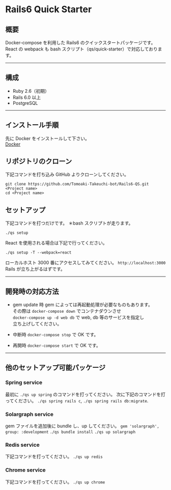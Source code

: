 # Rails6 Quick Starter

## 概要

Docker-compose を利用した Rails6 のクイックスタートパッケージです。<br>
React の webpack も bash スクリプト（qs/quick-starter）で対応しております。

---

## 構成

- Ruby 2.6（初期）
- Rails 6.0 以上
- PostgreSQL

---

## インストール手順

先に Docker をインストールして下さい。<br>
[Docker](https://docs.docker.com/install/)

## リポジトリのクローン

下記コマンドを打ち込み GitHub よりクローンしてください。

```
git clone https://github.com/Tomoaki-Takeuchi-bot/Rails6-QS.git <Project name>
cd <Project name>
```

## セットアップ

下記コマンドを打つだけです。
＊bash スクリプトが走ります。

```
./qs setup
```

React を使用される場合は下記で行ってください。

```
./qs setup -T --webpack=react
```

ローカルホスト 3000 番にアクセスしてみてください。
`http://localhost:3000`
Rails が立ち上がるはずです。

---

## 開発時の対応方法

- gem update 時
  gem によっては再起動処理が必要なものもあります。<br>
  その際は `docker-compose down` でコンテナダウンさせ<br>
  `docker-compose up -d web db` で web, db 等のサービスを指定し<br>
  立ち上げしてください。

- 中断時
  `docker-compose stop` で OK です。

- 再開時
  `docker-compose start` で OK です。

---

## 他のセットアップ可能パッケージ

### Spring service

最初に `./qs up spring` のコマンドを打ってください。
次に下記のコマンドを打ってください。
`./qs spring rails c`, `./qs spring rails db:migrate`.

### Solargraph service

gem ファイルを追加後に bundle し、up してください。
`gem 'solargraph', group: :development`
`./qs bundle install`
`./qs up solargraph`

### Redis service

下記コマンドを打ってください。
`./qs up redis`

### Chrome service

下記コマンドを打ってください。
`./qs up chrome`
